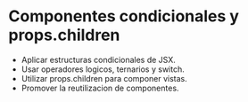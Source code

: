 # Componentes condicionales y props.children

- Aplicar estructuras condicionales de JSX.
- Usar operadores logicos, ternarios y switch.
- Utilizar props.children para componer vistas.
- Promover la reutilizacion de componentes.
